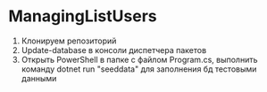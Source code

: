 # ManagingListUsers
1. Клонируем репозиторий
2. Update-database в консоли диспетчера пакетов
3. Открыть PowerShell в папке с файлом Program.cs, выполнить команду dotnet run "seeddata" для заполнения бд тестовыми данными
